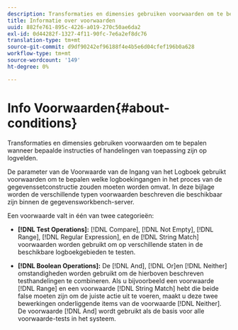 ```yaml
---
description: Transformaties en dimensies gebruiken voorwaarden om te bepalen wanneer bepaalde instructies of handelingen van toepassing zijn op logvelden.
title: Informatie over voorwaarden
uuid: 882fe761-895c-4226-a019-270c50ae6da2
exl-id: 0d44282f-1327-4f11-90fc-7e6a2ef8dc76
translation-type: tm+mt
source-git-commit: d9df90242ef96188f4e4b5e6d04cfef196b0a628
workflow-type: tm+mt
source-wordcount: '149'
ht-degree: 0%

---
```


# Info Voorwaarden{#about-conditions}

Transformaties en dimensies gebruiken voorwaarden om te bepalen wanneer bepaalde instructies of handelingen van toepassing zijn op logvelden.

De parameter van de Voorwaarde van de Ingang van het Logboek gebruikt voorwaarden om te bepalen welke logboekingangen in het proces van de gegevenssetconstructie zouden moeten worden omvat. In deze bijlage worden de verschillende typen voorwaarden beschreven die beschikbaar zijn binnen de gegevensworkbench-server.

Een voorwaarde valt in één van twee categorieën:

* **[!DNL Test Operations]:** [!DNL Compare],  [!DNL Not Empty],  [!DNL Range],  [!DNL Regular Expression], en de  [!DNL String Match] voorwaarden worden gebruikt om op verschillende staten in de beschikbare logboekgebieden te testen.

* **[!DNL Boolean Operations]:** De  [!DNL And],  [!DNL Or]en  [!DNL Neither] omstandigheden worden gebruikt om de hierboven beschreven testhandelingen te combineren. Als u bijvoorbeeld een voorwaarde [!DNL Range] en een voorwaarde [!DNL String Match] hebt die beide false moeten zijn om de juiste actie uit te voeren, maakt u deze twee bewerkingen onderliggende items van de voorwaarde [!DNL Neither]. De voorwaarde [!DNL And] wordt gebruikt als de basis voor alle voorwaarde-tests in het systeem.
